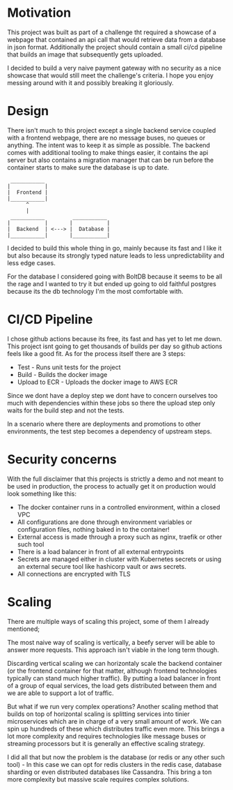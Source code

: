 # Motivation
This project was built as part of a challenge tht required a showcase of a webpage that contained an api call that would retrieve data from a database in json format. Additionally the project should contain a small ci/cd pipeline that builds an image that subsequently gets uploaded.

I decided to build a very naive payment gateway with no security as a nice showcase that would still meet the challenge's criteria. I hope you enjoy messing around with it and possibly breaking it gloriously.

# Design
There isn't much to this project except a single backend service coupled with a frontend webpage, there are no message buses, no queues or anything. The intent was to keep it as simple as possible. The backend comes with additional tooling to make things easier, it contains the api server but also contains a migration manager that can be run before the container starts to make sure the database is up to date.

```
 ___________
|           |
|  Frontend |
|___________|
      ^
      |
 ___________         ___________
|           |       |           |
|  Backend  | <---> |  Database |
|___________|       |___________|
```

I decided to build this whole thing in go, mainly because its fast and I like it but also because its strongly typed nature leads to less unpredictability and less edge cases.

For the database I considered going with BoltDB because it seems to be all the rage and I wanted to try it but ended up going to old faithful postgres because its the db technology I'm the most comfortable with.

# CI/CD Pipeline
I chose github actions because its free, its fast and has yet to let me down. This project isnt going to get thousands of builds per day so github actions feels like a good fit.
As for the process itself there are 3 steps:
* Test - Runs unit tests for the project
* Build - Builds the docker image
* Upload to ECR - Uploads the docker image to AWS ECR

Since we dont have a deploy step we dont have to concern ourselves too much with dependencies within these jobs so there the upload step only waits for the build step and not the tests.

In a scenario where there are deployments and promotions to other environments, the test step becomes a dependency of upstream steps.

# Security concerns
With the full disclaimer that this projects is strictly a demo and not meant to be used in production, the process to actually get it on production would look something like this:
* The docker container runs in a controlled environment, within a closed VPC
* All configurations are done through environment variables or configuration files, nothing baked in to the container!
* External access is made through a proxy such as nginx, traefik or other such tool
* There is a load balancer in front of all external entrypoints
* Secrets are managed either in cluster with Kubernetes secrets or using an external secure tool like hashicorp vault or aws secrets.
* All connections are encrypted with TLS


# Scaling
There are multiple ways of scaling this project, some of them I already mentioned;

The most naive way of scaling is vertically, a beefy server will be able to answer more requests. This approach isn't viable in the long term though.

Discarding vertical scaling we can horizontaly scale the backend container (or the frontend container for that matter, although frontend technologies typically can stand much higher traffic). By putting a load balancer in front of a group of equal services, the load gets distributed between them and we are able to support a lot of traffic.

But what if we run very complex operations? Another scaling method that builds on top of horizontal scaling is splitting services into tinier microservices which are in charge of a very small amount of work. We can spin up hundreds of these which distributes traffic even more. This brings a lot more complexity and requires technologies like message buses or streaming processors but it is generally an effective scaling strategy.

I did all that but now the problem is the database (or redis or any other such tool) - In this case we can opt for redis clusters in the redis case, database sharding or even distributed databases like Cassandra. This bring a ton more complexity but massive scale requires complex solutions.
